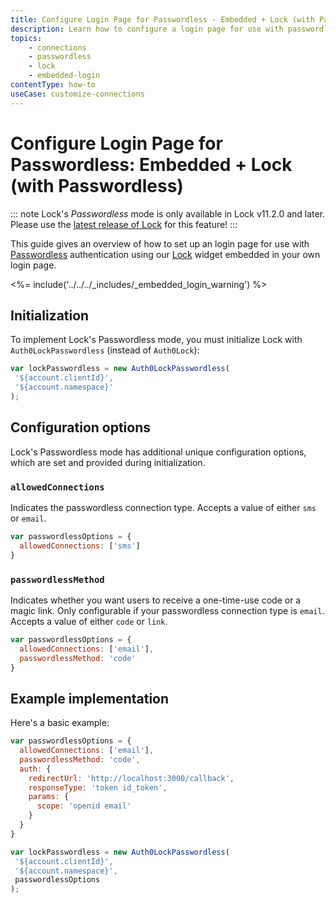 ```yaml
---
title: Configure Login Page for Passwordless - Embedded + Lock (with Passwordless)
description: Learn how to configure a login page for use with passwordless authentication using Auth0's Lock widget embedded in your own login page.
topics:
    - connections
    - passwordless
    - lock
    - embedded-login
contentType: how-to
useCase: customize-connections
---
```


# Configure Login Page for Passwordless: Embedded + Lock (with Passwordless)

::: note
Lock's <dfn data-key="passwordless">Passwordless</dfn> mode is only available in Lock v11.2.0 and later. Please use the [latest release of Lock](https://github.com/auth0/lock/releases) for this feature!
:::

This guide gives an overview of how to set up an login page for use with [Passwordless](/connections/passwordless) authentication using our [Lock](/libraries/lock/v11) widget embedded in your own login page.

<%= include('../../../_includes/_embedded_login_warning') %>

## Initialization

To implement Lock's Passwordless mode, you must initialize Lock with `Auth0LockPasswordless` (instead of `Auth0Lock`):

```js
var lockPasswordless = new Auth0LockPasswordless(
 '${account.clientId}',
 '${account.namespace}'
);
```

## Configuration options

Lock's Passwordless mode has additional unique configuration options, which are set and provided during initialization.

### `allowedConnections` 

Indicates the passwordless connection type. Accepts a value of either `sms` or `email`.

```js
var passwordlessOptions = {
  allowedConnections: ['sms']
}
```

### `passwordlessMethod`

Indicates whether you want users to receive a one-time-use code or a magic link. Only configurable if your passwordless connection type is  `email`. Accepts a value of either `code` or `link`.

```js
var passwordlessOptions = {
  allowedConnections: ['email'],
  passwordlessMethod: 'code'
}
```

## Example implementation

Here's a basic example:

```js
var passwordlessOptions = {
  allowedConnections: ['email'],
  passwordlessMethod: 'code',
  auth: {
    redirectUrl: 'http://localhost:3000/callback',   
    responseType: 'token id_token',
    params: {
      scope: 'openid email'               
    }          
  }
}

var lockPasswordless = new Auth0LockPasswordless(
 '${account.clientId}',
 '${account.namespace}',
 passwordlessOptions
);
```